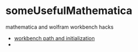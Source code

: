 someUsefulMathematica
=====================

mathematica and wolfram workbench hacks


- [workbench path and initialization ](http://mathematica.stackexchange.com/questions/14339/how-to-work-with-application-project-files-in-wolfram-workbench)
- 
